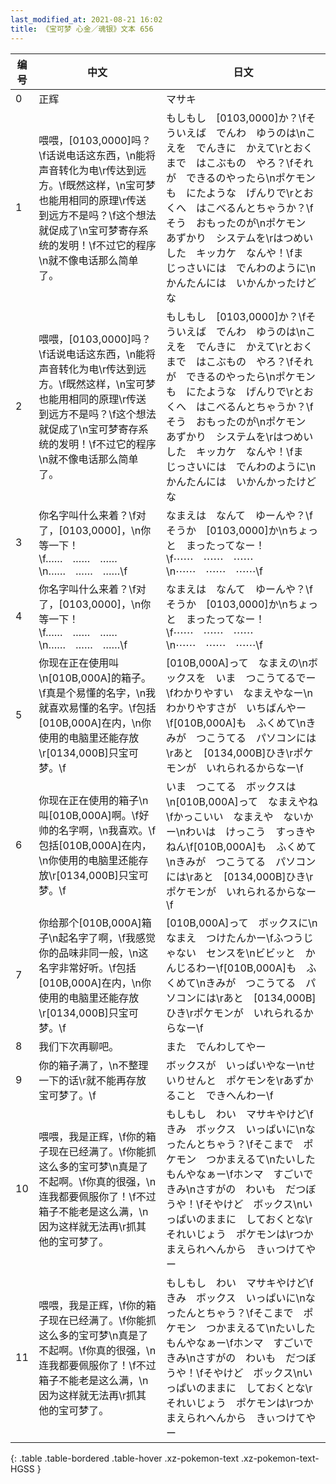 ```yaml
---
last_modified_at: 2021-08-21 16:02
title: 《宝可梦 心金／魂银》文本 656
---
```

| 编号 | 中文 | 日文 |
| ---- | ---- | ---- |
| 0 | 正辉 | マサキ |
| 1 | 喂喂，[0103,0000]吗？\f话说电话这东西，\n能将声音转化为电\r传达到远方。\f既然这样，\n宝可梦也能用相同的原理\r传送到远方不是吗？\f这个想法就促成了\n宝可梦寄存系统的发明！\f不过它的程序\n就不像电话那么简单了。 | もしもし　[0103,0000]か？\fそういえば　でんわ　ゆうのは\nこえを　でんきに　かえて\rとおくまで　はこぶもの　やろ？\fそれが　できるのやったら\nポケモンも　にたような　げんりで\rとおくへ　はこべるんとちゃうか？\fそう　おもったのが\nポケモン　あずかり　システムを\rはつめいした　キッカケ　なんや！\fま　じっさいには　でんわのように\nかんたんには　いかんかったけどな |
| 2 | 喂喂，[0103,0000]吗？\f话说电话这东西，\n能将声音转化为电\r传达到远方。\f既然这样，\n宝可梦也能用相同的原理\r传送到远方不是吗？\f这个想法就促成了\n宝可梦寄存系统的发明！\f不过它的程序\n就不像电话那么简单了。 | もしもし　[0103,0000]か？\fそういえば　でんわ　ゆうのは\nこえを　でんきに　かえて\rとおくまで　はこぶもの　やろ？\fそれが　できるのやったら\nポケモンも　にたような　げんりで\rとおくへ　はこべるんとちゃうか？\fそう　おもったのが\nポケモン　あずかり　システムを\rはつめいした　キッカケ　なんや！\fま　じっさいには　でんわのように\nかんたんには　いかんかったけどな |
| 3 | 你名字叫什么来着？\f对了，[0103,0000]，\n你等一下！\f……　……　……\n……　……　……\f | なまえは　なんて　ゆーんや？\fそうか　[0103,0000]か\nちょっと　まったってなー！\f⋯⋯　⋯⋯　⋯⋯\n⋯⋯　⋯⋯　⋯⋯\f |
| 4 | 你名字叫什么来着？\f对了，[0103,0000]，\n你等一下！\f……　……　……\n……　……　……\f | なまえは　なんて　ゆーんや？\fそうか　[0103,0000]か\nちょっと　まったってなー！\f⋯⋯　⋯⋯　⋯⋯\n⋯⋯　⋯⋯　⋯⋯\f |
| 5 | 你现在正在使用叫\n[010B,000A]的箱子。\f真是个易懂的名字，\n我就喜欢易懂的名字。\f包括[010B,000A]在内，\n你使用的电脑里还能存放\r[0134,000B]只宝可梦。\f | [010B,000A]って　なまえの\nボックスを　いま　つこうてるでー\fわかりやすい　なまえやなー\nわかりやすさが　いちばんやー\f[010B,000A]も　ふくめて\nきみが　つこうてる　パソコンには\rあと　[0134,000B]ひき\rポケモンが　いれられるからなー\f |
| 6 | 你现在正在使用的箱子\n叫[010B,000A]啊。\f好帅的名字啊，\n我喜欢。\f包括[010B,000A]在内，\n你使用的电脑里还能存放\r[0134,000B]只宝可梦。\f | いま　つこてる　ボックスは\n[010B,000A]って　なまえやね\fかっこいい　なまえや　ないかー\nわいは　けっこう　すっきやねん\f[010B,000A]も　ふくめて\nきみが　つこうてる　パソコンには\rあと　[0134,000B]ひき\rポケモンが　いれられるからなー\f |
| 7 | 你给那个[010B,000A]箱子\n起名字了啊，\f我感觉你的品味非同一般，\n这名字非常好听。\f包括[010B,000A]在内，\n你使用的电脑里还能存放\r[0134,000B]只宝可梦。\f | [010B,000A]って　ボックスに\nなまえ　つけたんかー\fふつうじゃない　センスを\nビビッと　かんじるわー\f[010B,000A]も　ふくめて\nきみが　つこうてる　パソコンには\rあと　[0134,000B]ひき\rポケモンが　いれられるからなー\f |
| 8 | 我们下次再聊吧。 | また　でんわしてやー |
| 9 | 你的箱子满了，\n不整理一下的话\r就不能再存放宝可梦了。\f | ボックスが　いっぱいやなー\nせいりせんと　ポケモンを\rあずかること　できへんわー\f |
| 10 | 喂喂，我是正辉，\f你的箱子现在已经满了。\f你能抓这么多的宝可梦\n真是了不起啊。\f你真的很强，\n连我都要佩服你了！\f不过箱子不能老是这么满，\n因为这样就无法再\r抓其他的宝可梦了。 | もしもし　わい　マサキやけど\fきみ　ボックス　いっぱいに\nなったんとちゃう？\fそこまで　ポケモン　つかまえるて\nたいしたもんやなぁー\fホンマ　すごいで　きみ\nさすがの　わいも　だつぼうや！\fそやけど　ボックス\nいっぱいのままに　しておくとな\rそれいじょう　ポケモンは\rつかまえられへんから　きぃつけてやー |
| 11 | 喂喂，我是正辉，\f你的箱子现在已经满了。\f你能抓这么多的宝可梦\n真是了不起啊。\f你真的很强，\n连我都要佩服你了！\f不过箱子不能老是这么满，\n因为这样就无法再\r抓其他的宝可梦了。 | もしもし　わい　マサキやけど\fきみ　ボックス　いっぱいに\nなったんとちゃう？\fそこまで　ポケモン　つかまえるて\nたいしたもんやなぁー\fホンマ　すごいで　きみ\nさすがの　わいも　だつぼうや！\fそやけど　ボックス\nいっぱいのままに　しておくとな\rそれいじょう　ポケモンは\rつかまえられへんから　きぃつけてやー |
{: .table .table-bordered .table-hover .xz-pokemon-text .xz-pokemon-text-HGSS }